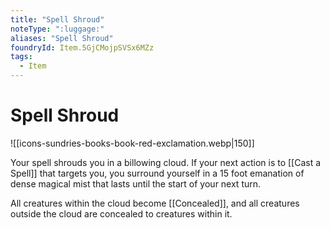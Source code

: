 ```yaml
---
title: "Spell Shroud"
noteType: ":luggage:"
aliases: "Spell Shroud"
foundryId: Item.5GjCMojpSVSx6MZz
tags:
  - Item
---
```


# Spell Shroud
![[icons-sundries-books-book-red-exclamation.webp|150]]

Your spell shrouds you in a billowing cloud. If your next action is to [[Cast a Spell]] that targets you, you surround yourself in a 15 foot emanation of dense magical mist that lasts until the start of your next turn.

All creatures within the cloud become [[Concealed]], and all creatures outside the cloud are concealed to creatures within it.
